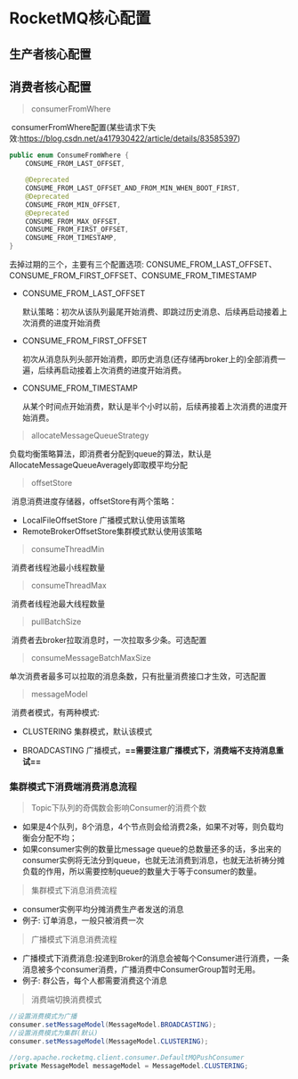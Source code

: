 # RocketMQ核心配置



## 生产者核心配置



## 消费者核心配置

> consumerFromWhere

​	consumerFromWhere配置(某些请求下失效:https://blog.csdn.net/a417930422/article/details/83585397)

```java
public enum ConsumeFromWhere {
    CONSUME_FROM_LAST_OFFSET,

    @Deprecated
    CONSUME_FROM_LAST_OFFSET_AND_FROM_MIN_WHEN_BOOT_FIRST,
    @Deprecated
    CONSUME_FROM_MIN_OFFSET,
    @Deprecated
    CONSUME_FROM_MAX_OFFSET,
    CONSUME_FROM_FIRST_OFFSET,
    CONSUME_FROM_TIMESTAMP,
}
```

去掉过期的三个，主要有三个配置选项: CONSUME_FROM_LAST_OFFSET、CONSUME_FROM_FIRST_OFFSET、CONSUME_FROM_TIMESTAMP

* CONSUME_FROM_LAST_OFFSET

  默认策略：初次从该队列最尾开始消费、即跳过历史消息、后续再启动接着上次消费的进度开始消费

* CONSUME_FROM_FIRST_OFFSET

  初次从消息队列头部开始消费，即历史消息(还存储再broker上的)全部消费一遍，后续再启动接着上次消费的进度开始消费。

* CONSUME_FROM_TIMESTAMP

  从某个时间点开始消费，默认是半个小时以前，后续再接着上次消费的进度开始消费。

> allocateMessageQueueStrategy

​		负载均衡策略算法，即消费者分配到queue的算法，默认是AllocateMessageQueueAveragely即取模平均分配

> offsetStore 

​		消息消费进度存储器，offsetStore有两个策略：

* LocalFileOffsetStore 广播模式默认使用该策略
* RemoteBrokerOffsetStore集群模式默认使用该策略

> consumeThreadMin

​	消费者线程池最小线程数量

> consumeThreadMax

​	消费者线程池最大线程数量

> pullBatchSize

​	消费者去broker拉取消息时，一次拉取多少条。可选配置

> consumeMessageBatchMaxSize

​	单次消费者最多可以拉取的消息条数，只有批量消费接口才生效，可选配置

> messageModel

​	消费者模式，有两种模式:

* CLUSTERING 集群模式，默认该模式

* BROADCASTING 广播模式，**==需要注意广播模式下，消费端不支持消息重试==**

### 集群模式下消费端消费消息流程

> Topic下队列的奇偶数会影响Consumer的消费个数

* 如果是4个队列，8个消息，4个节点则会给消费2条，如果不对等，则负载均衡会分配不均；
* 如果consumer实例的数量比message queue的总数量还多的话，多出来的consumer实例将无法分到queue，也就无法消费到消息，也就无法祈祷分摊负载的作用，所以需要控制queue的数量大于等于consumer的数量。

> 集群模式下消息消费流程

* consumer实例平均分摊消费生产者发送的消息
* 例子: 订单消息，一般只被消费一次

> 广播模式下消息消费流程

* 广播模式下消费消息:投递到Broker的消息会被每个Consumer进行消费，一条消息被多个consumer消费，广播消费中ConsumerGroup暂时无用。
* 例子: 群公告，每个人都需要消费这个消息

> 消费端切换消费模式

```java
//设置消费模式为广播
consumer.setMessageModel(MessageModel.BROADCASTING);
//设置消费模式为集群(默认)
consumer.setMessageModel(MessageModel.CLUSTERING);

//org.apache.rocketmq.client.consumer.DefaultMQPushConsumer
private MessageModel messageModel = MessageModel.CLUSTERING;

```

